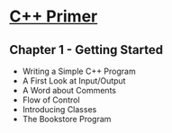 # [C++ Primer](https://github.com/FMFigueroa/Cpp-Primer)

## Chapter 1 - Getting Started

- Writing a Simple C++ Program
- A First Look at Input/Output
- A Word about Comments
- Flow of Control
- Introducing Classes
- The Bookstore Program

